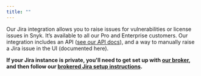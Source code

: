 ```yaml
---
title: ""
---
```


Our Jira integration allows you to raise issues for vulnerabilities or license issues in Snyk. It’s available to all our Pro and Enterprise customers. Our integration includes an API ([see our API docs](https://snyk.docs.apiary.io/#reference/projects/project-jira-issues)), and a way to manually raise a Jira issue in the UI (documented here).

**If your Jira instance is private, you'll need to get set up with [our broker](https://snyk.io/docs/snyk-broker), and then follow our [brokered Jira setup instructions](https://snyk.io/docs/snyk-broker#jira-set-up).**
